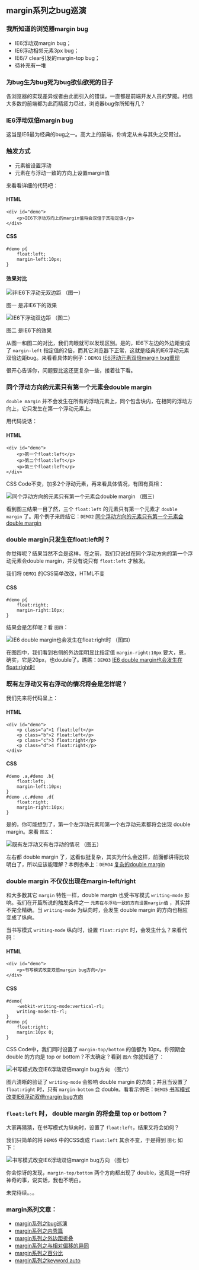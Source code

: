 ## margin系列之bug巡演

### 我所知道的浏览器margin bug

* IE6浮动双margin bug；
* IE6浮动相邻元素3px bug；
* IE6/7 clear引发的margin-top bug；
* 待补充有一堆

### 为bug生为bug死为bug欲仙欲死的日子

各浏览器的实现差异或者由此而引入的错误，一直都是前端开发人员的梦魇。相信大多数的前端都为此而精疲力尽过，浏览器bug你所知有几？

### IE6浮动双倍margin bug

这当是IE6最为经典的bug之一。高大上的前端，你肯定从未与其失之交臂过。

### 触发方式

* 元素被设置浮动
* 元素在与浮动一致的方向上设置margin值

<!--more-->

来看看详细的代码吧：

#### HTML

    <div id="demo">
        <p>IE6下浮动方向上的margin值将会双倍于其指定值</p>
    </div>

#### CSS

    #demo p{
        float:left;
        margin-left:10px;
    }

#### 效果对比

![非IE6下浮动无双边距](http://demo.doyoe.com/css/margin/images/double-margin-non-ie6.png) （图一）

图一 是非IE6下的效果

![IE6下浮动双边距](http://demo.doyoe.com/css/margin/images/double-margin-on-ie6.png) （图二）

图二 是IE6下的效果

从图一和图二的对比，我们肉眼就可以发现区别。是的，IE6下左边的外边距变成了 `margin-left` 指定值的2倍，而其它浏览器下正常，这就是经典的IE6浮动元素双倍边距bug。来看看具体的例子：`DEMO1` [IE6浮动元素双倍margin bug重现](http://demo.doyoe.com/css/margin/bug/double-margin.html)

很开心告诉你，问题要比这还更复杂一些，接着往下看。

### 同个浮动方向的元素只有第一个元素会double margin

`double margin` 并不会发生在所有的浮动元素上，同个包含块内，在相同的浮动方向上，它只发生在第一个浮动元素上。

用代码说话：

#### HTML

    <div id="demo">
        <p>第一个float:left</p>
        <p>第二个float:left</p>
        <p>第三个float:left</p>
    </div>

CSS Code不变，加多2个浮动元素，再来看具体情况，有图有真相：

![同个浮动方向的元素只有第一个元素会double margin](http://demo.doyoe.com/css/margin/images/double-margin-only-first-child-on-ie6.png) （图三）

看到图三结果一目了然，三个 `float:left` 的元素只有第一个元素才 `double margin` 了。用个例子来终结它：`DEMO2` [同个浮动方向的元素只有第一个元素会double margin](http://demo.doyoe.com/css/margin/bug/double-margin-2.html)

### double margin只发生在float:left时？

你觉得呢？结果当然不会是这样。在之前，我们只说过在同个浮动方向的第一个浮动元素会double margin，并没有说只有 `float:left` 才触发。

我们将 `DEMO1` 的CSS简单改改，HTML不变

#### CSS

    #demo p{
        float:right;
        margin-right:10px;
    }

结果会是怎样呢？看 `图四`：

![IE6 double margin也会发生在float:right时](http://demo.doyoe.com/css/margin/images/double-margin-on-ie6-3.png) （图四）

在图四中，我们看到右侧的外边距明显比指定值 `margin-right:10px` 要大，恩，确实，它是20px，也double了。瞧瞧：`DEMO3` [IE6 double margin也会发生在float:right时](http://demo.doyoe.com/css/margin/bug/double-margin-3.html)

### 既有左浮动又有右浮动的情况将会是怎样呢？

我们先来将代码呈上：

#### HTML

    <div id="demo">
        <p class="a">1 float:left</p>
        <p class="b">2 float:left</p>
        <p class="c">3 float:right</p>
        <p class="d">4 float:right</p>
    </div>
    
#### CSS

    #demo .a,#demo .b{
        float:left;
        margin-left:10px;
    }
    #demo .c,#demo .d{
        float:right;
        margin-right:10px;
    }

是的，你可能想到了，第一个左浮动元素和第一个右浮动元素都将会出现 double margin。来看 `图五`：

![既有左浮动又有右浮动的情况](http://demo.doyoe.com/css/margin/images/double-margin-on-ie6-4.png) （图五）

左右都 double margin 了，这看似挺复杂，其实为什么会这样，前面都讲得比较明白了，所以应该能理解？本例也奉上：`DEMO4` [复杂的double margin](http://demo.doyoe.com/css/margin/bug/double-margin-4.html)

### double margin 不仅仅出现在margin-left/right

和大多数其它 `margin` 特性一样，double margin 也受书写模式 `writing-mode` 影响。我们在开篇所说的触发条件之一 `元素在与浮动一致的方向设置margin值` ，其实并不完全精确。当 `writing-mode` 为纵向时，会发生 double margin 的方向也相应变成了纵向。

当书写模式 `writing-mode` 纵向时，设置 `float:right` 时，会发生什么？来看代码：

#### HTML

    <div id="demo">
        <p>书写模式改变双倍margin bug方向</p>
    </div>
    
#### CSS

    #demo{
        -webkit-writing-mode:vertical-rl;
        writing-mode:tb-rl;
    }
    #demo p{
        float:right;
        margin:10px 0;
    }

CSS Code中，我们同时设置了 `margin-top/bottom` 的值都为 10px。你预期会 double 的方向是 top or bottom？不太确定？看到 `图六` 你就知道了：

![书写模式改变IE6浮动双倍margin bug方向](http://demo.doyoe.com/css/margin/images/double-margin-writing-mode-on-ie5.png) （图六）

图六清晰的验证了 `writing-mode` 会影响 double margin 的方向；并且当设置了 `float:right` 时，只有 `margin-bottom` 会 double。看看示例吧：`DEMO5` [书写模式改变IE6浮动双倍margin bug方向](http://demo.doyoe.com/css/margin/bug/double-margin-tbrl.html)

### `float:left` 时， double margin 的将会是 top or bottom？

大家再猜猜，在书写模式为纵向时，设置了 `float:left`，结果又将会如何？

我们只简单的将 `DEMO5` 中的CSS改成 `float:left` 其余不变，于是得到 `图七` 如下：

![书写模式改变IE6浮动双倍margin bug方向](http://demo.doyoe.com/css/margin/images/double-margin-writing-mode-on-ie6.png) （图七）

你会惊讶的发现，`margin-top/bottom` 两个方向都出现了 double，这真是一件好神奇的事，说实话，我也不明白。

未完待续。。。



### margin系列文章：

* [margin系列之bug巡演](http://blog.doyoe.com/~posts/css/2013-12-10-margin%E7%B3%BB%E5%88%97%E4%B9%8Bbug%E5%B7%A1%E6%BC%94.md)
* [margin系列之内秀篇](http://blog.doyoe.com/~posts/css/2013-12-06-margin%E7%B3%BB%E5%88%97%E4%B9%8B%E5%86%85%E7%A7%80%E7%AF%87.md)
* [margin系列之外边距折叠](http://blog.doyoe.com/~posts/css/2013-12-04-margin%E7%B3%BB%E5%88%97%E4%B9%8B%E5%A4%96%E8%BE%B9%E8%B7%9D%E6%8A%98%E5%8F%A0.md)
* [margin系列之与相对偏移的异同](http://blog.doyoe.com/~posts/css/2013-12-02-margin%E7%B3%BB%E5%88%97%E4%B9%8B%E4%B8%8E%E7%9B%B8%E5%AF%B9%E5%81%8F%E7%A7%BB%E7%9A%84%E5%BC%82%E5%90%8C.md)
* [margin系列之百分比](http://blog.doyoe.com/~posts/css/2013-11-30-margin%E7%B3%BB%E5%88%97%E4%B9%8B%E7%99%BE%E5%88%86%E6%AF%94.md)
* [margin系列之keyword auto](http://blog.doyoe.com/~posts/css/2013-11-29-margin%E7%B3%BB%E5%88%97%E4%B9%8Bkeyword%20auto.md)